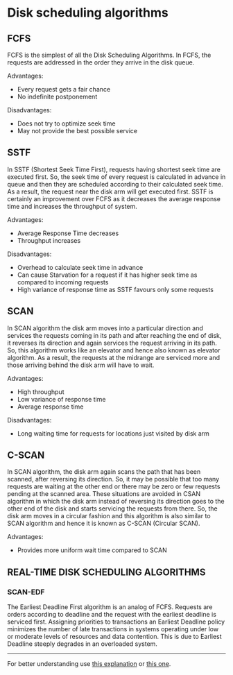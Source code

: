 # Disk scheduling algorithms

## FCFS

FCFS is the simplest of all the Disk Scheduling Algorithms.
In FCFS, the requests are addressed in the order they arrive in the disk queue.

Advantages:

   - Every request gets a fair chance  
   - No indefinite postponement
   
Disadvantages:
   - Does not try to optimize seek time  
   - May not provide the best possible service

## SSTF

In SSTF (Shortest Seek Time First), requests having shortest seek time are executed first.
So, the seek time of every request is calculated in advance in queue and then they are
scheduled according to their calculated seek time. As a result, the request near the disk
arm will get executed first. SSTF is certainly an improvement over FCFS as it decreases
the average response time and increases the throughput of system.

Advantages:  

   - Average Response Time decreases
   - Throughput increases
    
Disadvantages:  

   - Overhead to calculate seek time in advance
   - Can cause Starvation for a request if it has higher seek time as compared to incoming requests
   - High variance of response time as SSTF favours only some requests

## SCAN

In SCAN algorithm the disk arm moves into a particular direction
and services the requests coming in its path and after reaching the end
of disk, it reverses its direction and again services the request arriving
in its path. So, this algorithm works like an elevator and hence also
known as elevator algorithm. As a result, the requests at the midrange are
serviced more and those arriving behind the disk arm will have to wait.

Advantages:

   - High throughput
   - Low variance of response time
   - Average response time
   
Disadvantages:

   - Long waiting time for requests for locations just visited by disk arm

## C-SCAN

In SCAN algorithm, the disk arm again scans the path that has been scanned,
after reversing its direction. So, it may be possible that too many requests
are waiting at the other end or there may be zero or few requests pending
at the scanned area. These situations are avoided in CSAN algorithm in which
the disk arm instead of reversing its direction goes to the other end of the
disk and starts servicing the requests from there. So, the disk arm moves in
a circular fashion and this algorithm is also similar to SCAN algorithm and
hence it is known as C-SCAN (Circular SCAN).

Advantages:

   - Provides more uniform wait time compared to SCAN

## REAL-TIME DISK SCHEDULING ALGORITHMS
### SCAN-EDF

The Earliest Deadline First algorithm is an
analog of FCFS. Requests are orders according to
deadline and the request with the earliest deadline is
serviced first. Assigning priorities to transactions an
Earliest Deadline policy minimizes the number of late
transactions in systems operating under low or
moderate levels of resources and data contention. This
is due to Earliest Deadline steeply degrades in an
overloaded system.

----

For better understanding use [this explanation](http://www.cs.iit.edu/~cs561/cs450/disksched/disksched.html) or [this one](https://www.ijltemas.in/DigitalLibrary/Vol.2Issue3/112-120.pdf).